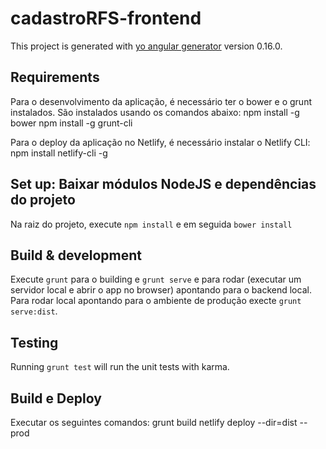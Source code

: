 # cadastroRFS-frontend

This project is generated with [yo angular generator](https://github.com/yeoman/generator-angular)
version 0.16.0.

## Requirements

Para o desenvolvimento da aplicação, é necessário ter o bower e o grunt instalados. São instalados usando os comandos abaixo:
npm install -g bower
npm install -g grunt-cli

Para o deploy da aplicação no Netlify, é necessário instalar o Netlify CLI:
npm install netlify-cli -g


## Set up: Baixar módulos NodeJS e dependências do projeto

Na raiz do projeto, execute `npm install` e em seguida `bower install`

## Build & development

Execute `grunt` para o building e `grunt serve` e para rodar (executar um servidor local e abrir o app no browser) apontando para o backend local.
Para rodar local apontando para o ambiente de produção execte `grunt serve:dist`.

## Testing

Running `grunt test` will run the unit tests with karma.

## Build e Deploy

Executar os seguintes comandos:
grunt build
netlify deploy --dir=dist --prod
